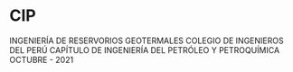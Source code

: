 # CIP
INGENIERÍA DE RESERVORIOS GEOTERMALES COLEGIO DE INGENIEROS DEL PERÚ CAPÍTULO DE INGENIERÍA DEL PETRÓLEO Y PETROQUÍMICA OCTUBRE - 2021
